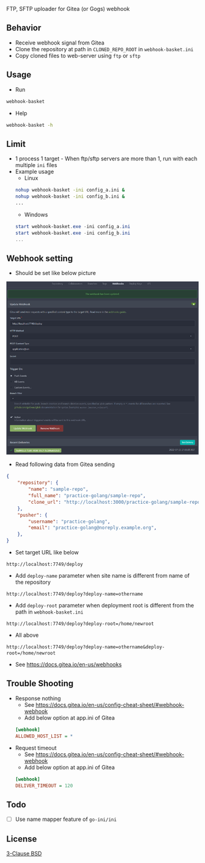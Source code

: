 FTP, SFTP uploader for Gitea (or Gogs) webhook

## Behavior
* Receive webhook signal from Gitea
* Clone the repository at path in `CLONED_REPO_ROOT` in `webhook-basket.ini`
* Copy cloned files to web-server using `ftp` or `sftp`

## Usage
* Run
```sh
webhook-basket
```
* Help
```sh
webhook-basket -h
```

## Limit
* 1 process 1 target - When ftp/sftp servers are more than 1, run with each multiple `ini` files
* Example usage
    * Linux
    ```sh
    nohup webhook-basket -ini config_a.ini &
    nohup webhook-basket -ini config_b.ini &
    ...
    ```
    * Windows
    ```powershell
    start webhook-basket.exe -ini config_a.ini
    start webhook-basket.exe -ini config_b.ini
    ...
    ```


## Webhook setting
* Should be set like below picture

![gitea](/doc/gitea.png)

* Read following data from Gitea sending
```json
{
    "repository": {
        "name": "sample-repo",
        "full_name": "practice-golang/sample-repo",
        "clone_url": "http://localhost:3000/practice-golang/sample-repo.git",
    },
    "pusher": {
        "username": "practice-golang",
        "email": "practice-golang@noreply.example.org",
    },
}
```

* Set target URL like below
```
http://localhost:7749/deploy
```

* Add `deploy-name` parameter when site name is different from name of the repository
```
http://localhost:7749/deploy?deploy-name=othername
```
* Add `deploy-root` parameter when deployment root is different from the path in `webhook-basket.ini`
```
http://localhost:7749/deploy?deploy-root=/home/newroot
```
* All above
```
http://localhost:7749/deploy?deploy-name=othername&deploy-root=/home/newroot
```
* See https://docs.gitea.io/en-us/webhooks


## Trouble Shooting
* Response nothing
    * See https://docs.gitea.io/en-us/config-cheat-sheet/#webhook-webhook
    * Add below option at app.ini of Gitea
    ```ini
    [webhook]
    ALLOWED_HOST_LIST = *
    ```
* Request timeout
    * See https://docs.gitea.io/en-us/config-cheat-sheet/#webhook-webhook
    * Add below option at app.ini of Gitea
    ```ini
    [webhook]
    DELIVER_TIMEOUT = 120
    ```


## Todo
* [ ] Use name mapper feature of `go-ini/ini`


## License

[3-Clause BSD](https://opensource.org/licenses/BSD-3-Clause)
